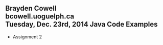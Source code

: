 Brayden Cowell <br>
bcowell.uoguelph.ca <br>
Tuesday, Dec. 23rd, 2014
Java Code Examples
------------
- Assignment 2

